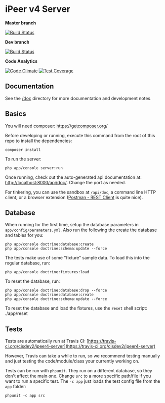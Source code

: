 iPeer v4 Server
========================

**Master branch**

[![Build Status](https://travis-ci.org/cisdev2/ipeer4-server.svg?branch=master)](https://travis-ci.org/cisdev2/ipeer4-server)

**Dev branch**

[![Build Status](https://travis-ci.org/cisdev2/ipeer4-server.svg?branch=dev)](https://travis-ci.org/cisdev2/ipeer4-server)

**Code Analytics**

[![Code Climate](https://codeclimate.com/github/cisdev2/ipeer4-server/badges/gpa.svg)](https://codeclimate.com/github/cisdev2/ipeer4-server)
[![Test Coverage](https://codeclimate.com/github/cisdev2/ipeer4-server/badges/coverage.svg)](https://codeclimate.com/github/cisdev2/ipeer4-server)

Documentation
------------------------

See the [/doc](/doc) directory for more documentation and development notes.

Basics
------------------------
You will need composer: https://getcomposer.org/

Before developing or running, execute this command from the root of this repo to install the dependencies:

    composer install

To run the server:

    php app/console server:run

Once running, check out the auto-generated api documentation at: [http://localhost:8000/api/doc/](http://localhost:8000/api/doc/). Change the port as needed.

For tinkering, you can use the sandbox at `/api/doc`, a command line HTTP client, or a browser extension ([Postman - REST Client](https://chrome.google.com/webstore/detail/postman-rest-client/fdmmgilgnpjigdojojpjoooidkmcomcm?hl=en) is quite nice).

Database
------------------------

When running for the first time, setup the database parameters in `app/config/parameters.yml`. Also run the following the create the database and tables for you:

    php app/console doctrine:database:create
    php app/console doctrine:schema:update --force

The tests make use of some "fixture" sample data. To load this into the regular database, run:

    php app/console doctrine:fixtures:load

To reset the database, run:

    php app/console doctrine:database:drop --force
    php app/console doctrine:database:create
    php app/console doctrine:schema:update --force

To reset the database and load the fixtures, use the `reset` shell script:
    ./app/reset

Tests
------------------------

Tests are automatically run at Travis CI: [https://travis-ci.org/cisdev2/ipeer4-server](https://travis-ci.org/cisdev2/ipeer4-server)

However, Travis can take a while to run, so we recommend testing manually and just testing the code/module/class your currently working on.

Tests can be run with `phpunit`. They run on a different database, so they don't affect the main one. Change `src` to a more specific path/file if you want to run a specific test. The `-c app` just loads the test config file from the `app` folder:

    phpunit -c app src
